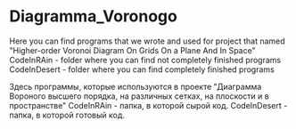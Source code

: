 # Diagramma_Voronogo

Here you can find programs that we wrote and used for project that named "Higher-order Voronoi Diagram On Grids On a Plane And In Space"
CodeInRAin - folder where you can find not completely finished programs
CodeInDesert - folder where you can find completely finished programs

Здесь программы, которые используются в проекте "Диаграмма Вороного высшего порядка, на различных сетках, на плоскости и в пространстве" 
CodeInRAin - папка, в которой сырой код.
CodeInDesert - папка, в которой готовый код.

